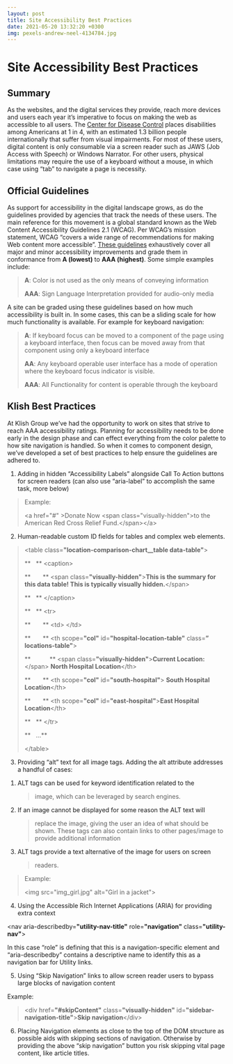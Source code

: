 ```yaml
---
layout: post
title: Site Accessibility Best Practices
date: 2021-05-20 13:32:20 +0300
img: pexels-andrew-neel-4134784.jpg
---
```


# Site Accessibility Best Practices

## Summary

As the websites, and the digital services they provide, reach more
devices and users each year it’s imperative to focus on making the web
as accessible to all users. The [Center for Disease
Control](https://www.cdc.gov/media/releases/2018/p0816-disability.html)
places disabilities among Americans at 1 in 4, with an estimated 1.3
billion people internationally that suffer from visual impairments. For
most of these users, digital content is only consumable via a screen
reader such as JAWS (Job Access with Speech) or Windows Narrator. For
other users, physical limitations may require the use of a keyboard
without a mouse, in which case using “tab” to navigate a page is
necessity.

## Official Guidelines

As support for accessibility in the digital landscape grows, as do the
guidelines provided by agencies that track the needs of these users. The
main reference for this movement is a global standard known as the Web
Content Accessibility Guidelines 2.1 (WCAG). Per WCAG’s mission
statement, WCAG “covers a wide range of recommendations for making Web
content more accessible”. [These
guidelines](https://www.w3.org/TR/WCAG21/) exhaustively cover all major
and minor accessibility improvements and grade them in conformance from
**A (lowest)** to **AAA (highest)**. Some simple examples include:

> **A**: Color is not used as the only means of conveying information
>
> **AAA**: Sign Language Interpretation provided for audio-only media

A site can be graded using these guidelines based on how much
accessibility is built in. In some cases, this can be a sliding scale
for how much functionality is available. For example for keyboard
navigation:

> **A**: If keyboard focus can be moved to a component of the page using a
> keyboard interface, then focus can be moved away from that component
> using only a keyboard interface
>
> **AA**: Any keyboard operable user interface has a mode of operation where
> the keyboard focus indicator is visible.
>
> **AAA**: All Functionality for content is operable through the keyboard

## Klish Best Practices 

At Klish Group we’ve had the opportunity to work on sites that strive to
reach AAA accessibility ratings. Planning for accessibility needs to be
done early in the design phase and can effect everything from the color
palette to how site navigation is handled. So when it comes to component
design, we’ve developed a set of best practices to help ensure the
guidelines are adhered to.

1.  Adding in hidden “Accessibility Labels” alongside Call To Action
    buttons for screen readers (can also use “aria-label” to accomplish
    the same task, more below)

> Example:
>
> &lt;a href="\#" &gt;Donate Now &lt;span class="visually-hidden"&gt;to
> the American Red Cross Relief Fund.&lt;/span&gt;&lt;/a&gt;

2.  Human-readable custom ID fields for tables and complex web elements.

> &lt;table class=**"location-comparison-chart\_\_table
> data-table"**&gt;
>
> **   ** &lt;caption&gt;
>
> **       ** &lt;span class=**"visually-hidden"**&gt;**This is the
> summary for this data table! This is typically visually
> hidden.**&lt;/span&gt;
>
> **   ** &lt;/caption&gt;
>
> **   ** &lt;tr&gt;
>
> **       ** &lt;td&gt;*&nbsp;*&lt;/td&gt;
>
> **       ** &lt;th scope=**"col"** id=**"hospital-location-table"**
> class=**” locations-table"**&gt;
>
> **           ** &lt;span class=**"visually-hidden"**&gt;**Current
> Location:**&lt;/span&gt; **North Hospital Location**&lt;/th&gt;
>
> **       ** &lt;th scope=**"col"** id=**"south-hospital"**&gt; **South
> Hospital Location**&lt;/th&gt;
>
> **       ** &lt;th scope=**"col"** id=**"east-hospital"**&gt;**East
> Hospital Location**&lt;/th&gt;
>
> **   ** &lt;/tr&gt;
>
> **   ...**
>
> &lt;/table&gt;

3.  Providing “alt” text for all image tags. Adding the alt attribute
    addresses a handful of cases:

<!-- -->

1.  ALT tags can be used for keyword identification related to the
    > image, which can be leveraged by search engines.

2.  If an image cannot be displayed for some reason the ALT text will
    > replace the image, giving the user an idea of what should be
    > shown. These tags can also contain links to other pages/image to
    > provide additional information

3.  ALT tags provide a text alternative of the image for users on screen
    > readers.

> Example:
>
> &lt;img src="img\_girl.jpg" alt="Girl in a jacket"&gt;

4.  Using the Accessible Rich Internet Applications (ARIA) for providing
    extra context

&lt;nav aria-describedby=**"utility-nav-title"** role=**"navigation"**
class=**"utility-nav"**&gt;

In this case “role” is defining that this is a navigation-specific
element and “aria-describedby” contains a descriptive name to identify
this as a navigation bar for Utility links.

5.  Using “Skip Navigation” links to allow screen reader users to bypass
    large blocks of navigation content

Example:

> &lt;div href=**"\#skipContent"** class=**"visually-hidden"**
> id=**"sidebar-navigation-title"**&gt;**Skip navigation**&lt;/div&gt;

6.  Placing Navigation elements as close to the top of the DOM structure
    as possible aids with skipping sections of navigation. Otherwise by
    providing the above “skip navigation” button you risk skipping vital
    page content, like article titles.
